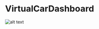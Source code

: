 # VirtualCarDashboard
![alt text](https://github.com/ennache/VirtualCarDashboard/main/screenshot.png?raw=true)
